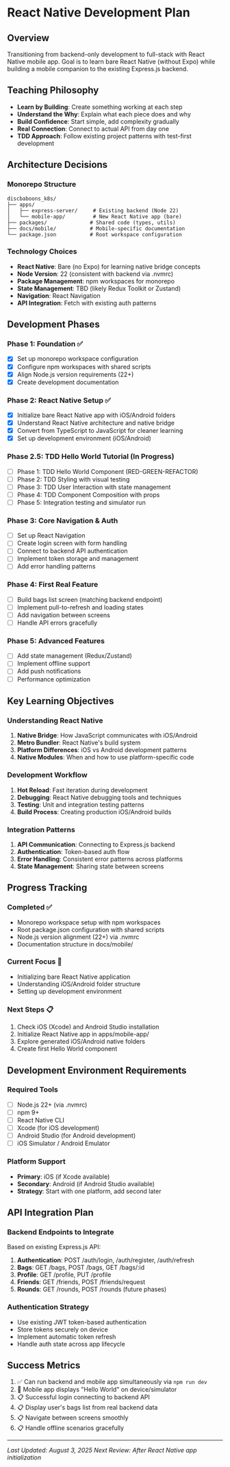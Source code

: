 # React Native Development Plan

## Overview
Transitioning from backend-only development to full-stack with React Native mobile app. Goal is to learn bare React Native (without Expo) while building a mobile companion to the existing Express.js backend.

## Teaching Philosophy
- **Learn by Building**: Create something working at each step
- **Understand the Why**: Explain what each piece does and why
- **Build Confidence**: Start simple, add complexity gradually  
- **Real Connection**: Connect to actual API from day one
- **TDD Approach**: Follow existing project patterns with test-first development

## Architecture Decisions

### Monorepo Structure
```
discbaboons_k8s/
├── apps/
│   ├── express-server/     # Existing backend (Node 22)
│   └── mobile-app/         # New React Native app (bare)
├── packages/              # Shared code (types, utils)
├── docs/mobile/           # Mobile-specific documentation
└── package.json           # Root workspace configuration
```

### Technology Choices
- **React Native**: Bare (no Expo) for learning native bridge concepts
- **Node Version**: 22 (consistent with backend via .nvmrc)
- **Package Management**: npm workspaces for monorepo
- **State Management**: TBD (likely Redux Toolkit or Zustand)
- **Navigation**: React Navigation
- **API Integration**: Fetch with existing auth patterns

## Development Phases

### Phase 1: Foundation ✅
- [x] Set up monorepo workspace configuration
- [x] Configure npm workspaces with shared scripts
- [x] Align Node.js version requirements (22+)
- [x] Create development documentation

### Phase 2: React Native Setup ✅
- [x] Initialize bare React Native app with iOS/Android folders
- [x] Understand React Native architecture and native bridge  
- [x] Convert from TypeScript to JavaScript for cleaner learning
- [x] Set up development environment (iOS/Android)

### Phase 2.5: TDD Hello World Tutorial (In Progress)
- [ ] Phase 1: TDD Hello World Component (RED-GREEN-REFACTOR)
- [ ] Phase 2: TDD Styling with visual testing
- [ ] Phase 3: TDD User Interaction with state management
- [ ] Phase 4: TDD Component Composition with props
- [ ] Phase 5: Integration testing and simulator run

### Phase 3: Core Navigation & Auth
- [ ] Set up React Navigation
- [ ] Create login screen with form handling
- [ ] Connect to backend API authentication
- [ ] Implement token storage and management
- [ ] Add error handling patterns

### Phase 4: First Real Feature
- [ ] Build bags list screen (matching backend endpoint)
- [ ] Implement pull-to-refresh and loading states
- [ ] Add navigation between screens
- [ ] Handle API errors gracefully

### Phase 5: Advanced Features
- [ ] Add state management (Redux/Zustand)
- [ ] Implement offline support
- [ ] Add push notifications
- [ ] Performance optimization

## Key Learning Objectives

### Understanding React Native
1. **Native Bridge**: How JavaScript communicates with iOS/Android
2. **Metro Bundler**: React Native's build system
3. **Platform Differences**: iOS vs Android development patterns
4. **Native Modules**: When and how to use platform-specific code

### Development Workflow
1. **Hot Reload**: Fast iteration during development
2. **Debugging**: React Native debugging tools and techniques
3. **Testing**: Unit and integration testing patterns
4. **Build Process**: Creating production iOS/Android builds

### Integration Patterns
1. **API Communication**: Connecting to Express.js backend
2. **Authentication**: Token-based auth flow
3. **Error Handling**: Consistent error patterns across platforms
4. **State Management**: Sharing state between screens

## Progress Tracking

### Completed ✅
- Monorepo workspace setup with npm workspaces
- Root package.json configuration with shared scripts
- Node.js version alignment (22+) via .nvmrc
- Documentation structure in docs/mobile/

### Current Focus 🎯
- Initializing bare React Native application
- Understanding iOS/Android folder structure
- Setting up development environment

### Next Steps 📋
1. Check iOS (Xcode) and Android Studio installation
2. Initialize React Native app in apps/mobile-app/
3. Explore generated iOS/Android native folders
4. Create first Hello World component

## Development Environment Requirements

### Required Tools
- [ ] Node.js 22+ (via .nvmrc)
- [ ] npm 9+
- [ ] React Native CLI
- [ ] Xcode (for iOS development)
- [ ] Android Studio (for Android development)
- [ ] iOS Simulator / Android Emulator

### Platform Support
- **Primary**: iOS (if Xcode available)
- **Secondary**: Android (if Android Studio available)
- **Strategy**: Start with one platform, add second later

## API Integration Plan

### Backend Endpoints to Integrate
Based on existing Express.js API:
1. **Authentication**: POST /auth/login, /auth/register, /auth/refresh
2. **Bags**: GET /bags, POST /bags, GET /bags/:id
3. **Profile**: GET /profile, PUT /profile
4. **Friends**: GET /friends, POST /friends/request
5. **Rounds**: GET /rounds, POST /rounds (future phases)

### Authentication Strategy
- Use existing JWT token-based authentication
- Store tokens securely on device
- Implement automatic token refresh
- Handle auth state across app lifecycle

## Success Metrics
1. ✅ Can run backend and mobile app simultaneously via `npm run dev`
2. 🎯 Mobile app displays "Hello World" on device/simulator
3. 📋 Successful login connecting to backend API
4. 📋 Display user's bags list from real backend data
5. 📋 Navigate between screens smoothly
6. 📋 Handle offline scenarios gracefully

---

*Last Updated: August 3, 2025*
*Next Review: After React Native app initialization*
